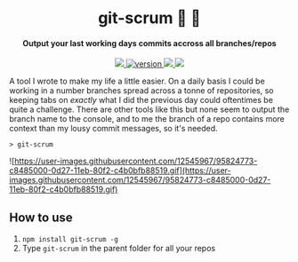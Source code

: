 
<h1 align="center">
  git-scrum 🔎 🌴
  <br>
</h1>

<h4 align="center">Output your last working days commits accross all branches/repos</h4>

<p align="center">
  <a href="https://github.com/lukegarrigan/driver.js/blob/master/license">
    <img src="https://img.shields.io/badge/License-MIT-yellow.svg" />
  </a>
  <a href="https://npmjs.org/package/git-scrum">
    <img src="https://img.shields.io/npm/v/git-scrum.svg" alt="version" />
  </a>
   <a href="https://GitHub.com/LukeGarrigan/git-scrum/issues/">
      <img src="https://img.shields.io/github/issues/LukeGarrigan/git-scrum.svg">
  </a>
  <a href="https://travis-ci.org/LukeGarrigan/git-scrum.svg?branch=master">
    <img src="https://travis-ci.org/LukeGarrigan/git-scrum.svg?branch=master">
  </a>
</p>

A tool I wrote to make my life a little easier. On a daily basis I could be working in a number branches spread across a tonne of repositories, so keeping tabs on *exactly* what I did the previous day could oftentimes be quite a challenge. There are other tools like this but none seem to output the branch name to the console, and to me the branch of a repo contains more context than my lousy commit messages, so it's needed.



```> git-scrum```

![https://user-images.githubusercontent.com/12545967/95824773-c8485000-0d27-11eb-80f2-c4b0bfb88519.gif](https://user-images.githubusercontent.com/12545967/95824773-c8485000-0d27-11eb-80f2-c4b0bfb88519.gif)



## How to use
1. `npm install git-scrum -g` 
2. Type `git-scrum` in the parent folder for all your repos





